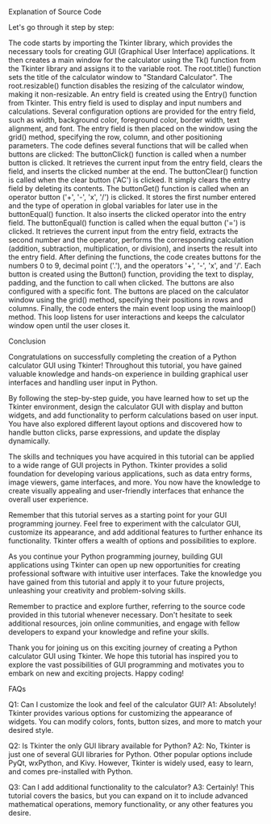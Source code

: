 Explanation of Source Code

Let's go through it step by step:


The code starts by importing the Tkinter library, which provides the necessary tools for creating GUI (Graphical User Interface) applications.
It then creates a main window for the calculator using the Tk() function from the Tkinter library and assigns it to the variable root.
The root.title() function sets the title of the calculator window to "Standard Calculator".
The root.resizable() function disables the resizing of the calculator window, making it non-resizable.
An entry field is created using the Entry() function from Tkinter. This entry field is used to display and input numbers and calculations. Several configuration options are provided for the entry field, such as width, background color, foreground color, border width, text alignment, and font. The entry field is then placed on the window using the grid() method, specifying the row, column, and other positioning parameters.
The code defines several functions that will be called when buttons are clicked:
The buttonClick() function is called when a number button is clicked. It retrieves the current input from the entry field, clears the field, and inserts the clicked number at the end.
The buttonClear() function is called when the clear button ('AC') is clicked. It simply clears the entry field by deleting its contents.
The buttonGet() function is called when an operator button ('+', '-', 'x', '/') is clicked. It stores the first number entered and the type of operation in global variables for later use in the buttonEqual() function. It also inserts the clicked operator into the entry field.
The buttonEqual() function is called when the equal button ('=') is clicked. It retrieves the current input from the entry field, extracts the second number and the operator, performs the corresponding calculation (addition, subtraction, multiplication, or division), and inserts the result into the entry field.
After defining the functions, the code creates buttons for the numbers 0 to 9, decimal point ('.'), and the operators '+', '-', 'x', and '/'. Each button is created using the Button() function, providing the text to display, padding, and the function to call when clicked. The buttons are also configured with a specific font.
The buttons are placed on the calculator window using the grid() method, specifying their positions in rows and columns.
Finally, the code enters the main event loop using the mainloop() method. This loop listens for user interactions and keeps the calculator window open until the user closes it.

Conclusion

Congratulations on successfully completing the creation of a Python calculator GUI using Tkinter! Throughout this tutorial, you have gained valuable knowledge and hands-on experience in building graphical user interfaces and handling user input in Python.


By following the step-by-step guide, you have learned how to set up the Tkinter environment, design the calculator GUI with display and button widgets, and add functionality to perform calculations based on user input. You have also explored different layout options and discovered how to handle button clicks, parse expressions, and update the display dynamically.


The skills and techniques you have acquired in this tutorial can be applied to a wide range of GUI projects in Python. Tkinter provides a solid foundation for developing various applications, such as data entry forms, image viewers, game interfaces, and more. You now have the knowledge to create visually appealing and user-friendly interfaces that enhance the overall user experience.


Remember that this tutorial serves as a starting point for your GUI programming journey. Feel free to experiment with the calculator GUI, customize its appearance, and add additional features to further enhance its functionality. Tkinter offers a wealth of options and possibilities to explore.


As you continue your Python programming journey, building GUI applications using Tkinter can open up new opportunities for creating professional software with intuitive user interfaces. Take the knowledge you have gained from this tutorial and apply it to your future projects, unleashing your creativity and problem-solving skills.


Remember to practice and explore further, referring to the source code provided in this tutorial whenever necessary. Don't hesitate to seek additional resources, join online communities, and engage with fellow developers to expand your knowledge and refine your skills.


Thank you for joining us on this exciting journey of creating a Python calculator GUI using Tkinter. We hope this tutorial has inspired you to explore the vast possibilities of GUI programming and motivates you to embark on new and exciting projects. Happy coding!


FAQs

Q1: Can I customize the look and feel of the calculator GUI?
A1: Absolutely! Tkinter provides various options for customizing the appearance of widgets. You can modify colors, fonts, button sizes, and more to match your desired style.


Q2: Is Tkinter the only GUI library available for Python?
A2: No, Tkinter is just one of several GUI libraries for Python. Other popular options include PyQt, wxPython, and Kivy. However, Tkinter is widely used, easy to learn, and comes pre-installed with Python.


Q3: Can I add additional functionality to the calculator?
A3: Certainly! This tutorial covers the basics, but you can expand on it to include advanced mathematical operations, memory functionality, or any other features you desire.